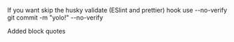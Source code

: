 If you want skip the husky validate (ESlint and prettier) hook use --no-verify
git commit -m "yolo!" --no-verify

Added block quotes
